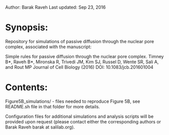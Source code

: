 Author: Barak Raveh
Last updated: Sep 23, 2016

Synopsis:
=========
Repository for simulations of passive diffusion through the nuclear pore complex, associated with the manuscript:

Simple rules for passive diffusion through the nuclear pore complex.
Timney B*, Raveh B*, Mironska R, Trivedi JM, Kim SJ, Russel D, Wente SR, Sali A, and Rout MP
Journal of Cell Biology (2016) DOI: 10.1083/jcb.201601004


Contents:
==========
Figure5B_simulations/ - files needed to reproduce Figure 5B, see README.sh file in that folder for more details.

Configuration files for additional simulations and analysis scripts will be provided upon request (please contact either the corresponding authors or Barak Raveh barak at salilab.org).
